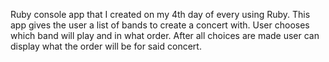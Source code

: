 Ruby console app that I created on my 4th day of every using Ruby. This app gives the user a list of bands to create a concert with. User chooses which band will play and in what order. After all choices are made user can display what the order will be for said concert.
